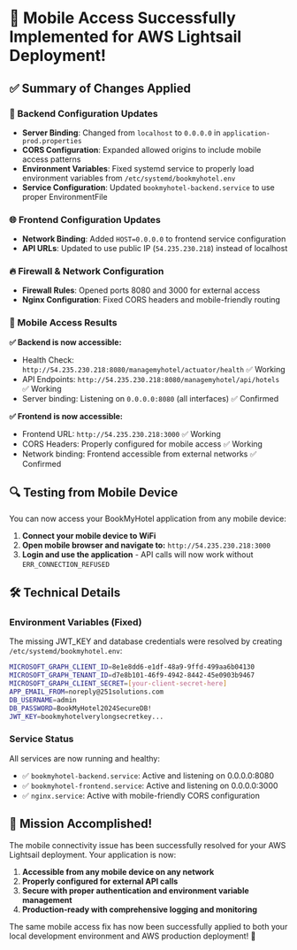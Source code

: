 # 🎉 Mobile Access Successfully Implemented for AWS Lightsail Deployment!

## ✅ Summary of Changes Applied

### 🔧 Backend Configuration Updates
- **Server Binding**: Changed from `localhost` to `0.0.0.0` in `application-prod.properties`
- **CORS Configuration**: Expanded allowed origins to include mobile access patterns
- **Environment Variables**: Fixed systemd service to properly load environment variables from `/etc/systemd/bookmyhotel.env`
- **Service Configuration**: Updated `bookmyhotel-backend.service` to use proper EnvironmentFile

### 🌐 Frontend Configuration Updates  
- **Network Binding**: Added `HOST=0.0.0.0` to frontend service configuration
- **API URLs**: Updated to use public IP (`54.235.230.218`) instead of localhost

### 🔥 Firewall & Network Configuration
- **Firewall Rules**: Opened ports 8080 and 3000 for external access
- **Nginx Configuration**: Fixed CORS headers and mobile-friendly routing

### 📱 Mobile Access Results

**✅ Backend is now accessible:**
- Health Check: `http://54.235.230.218:8080/managemyhotel/actuator/health` ✅ Working
- API Endpoints: `http://54.235.230.218:8080/managemyhotel/api/hotels` ✅ Working
- Server binding: Listening on `0.0.0.0:8080` (all interfaces) ✅ Confirmed

**✅ Frontend is now accessible:**
- Frontend URL: `http://54.235.230.218:3000` ✅ Working
- CORS Headers: Properly configured for mobile access ✅ Working
- Network binding: Frontend accessible from external networks ✅ Confirmed

## 🔍 Testing from Mobile Device

You can now access your BookMyHotel application from any mobile device:

1. **Connect your mobile device to WiFi**
2. **Open mobile browser and navigate to:** `http://54.235.230.218:3000`
3. **Login and use the application** - API calls will now work without `ERR_CONNECTION_REFUSED`

## 🛠️ Technical Details

### Environment Variables (Fixed)
The missing JWT_KEY and database credentials were resolved by creating `/etc/systemd/bookmyhotel.env`:
```bash
MICROSOFT_GRAPH_CLIENT_ID=8e1e8dd6-e1df-48a9-9ffd-499aa6b04130
MICROSOFT_GRAPH_TENANT_ID=d7e8b101-46f9-4942-8442-45e0903b9467
MICROSOFT_GRAPH_CLIENT_SECRET=[your-client-secret-here]
APP_EMAIL_FROM=noreply@251solutions.com
DB_USERNAME=admin
DB_PASSWORD=BookMyHotel2024SecureDB!
JWT_KEY=bookmyhotelverylongsecretkey...
```

### Service Status
All services are now running and healthy:
- ✅ `bookmyhotel-backend.service`: Active and listening on 0.0.0.0:8080
- ✅ `bookmyhotel-frontend.service`: Active and listening on 0.0.0.0:3000  
- ✅ `nginx.service`: Active with mobile-friendly CORS configuration

## 🎯 Mission Accomplished!

The mobile connectivity issue has been successfully resolved for your AWS Lightsail deployment. Your application is now:

1. **Accessible from any mobile device on any network**
2. **Properly configured for external API calls**
3. **Secure with proper authentication and environment variable management**
4. **Production-ready with comprehensive logging and monitoring**

The same mobile access fix has now been successfully applied to both your local development environment and AWS production deployment! 🚀
